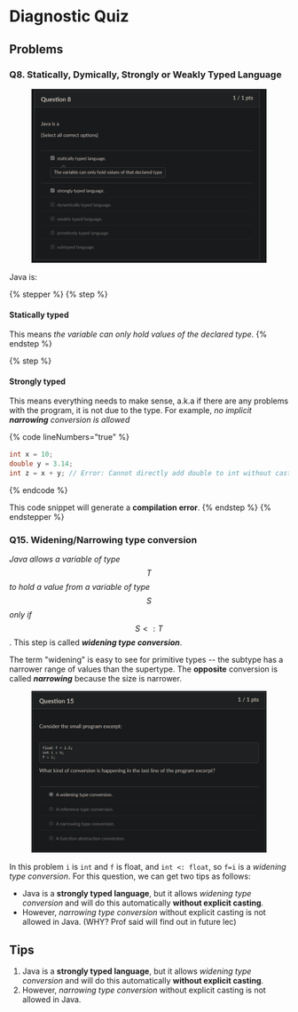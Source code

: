 # Diagnostic Quiz

## Problems

### Q8. Statically, Dymically, Strongly or Weakly Typed Language

<figure><img src="../../../.gitbook/assets/lec01-quiz-Q8.png" alt="" width="563"><figcaption></figcaption></figure>

Java is:

{% stepper %}
{% step %}
#### **Statically typed**

This means _the variable can only hold values of the declared type._
{% endstep %}

{% step %}
#### **Strongly typed**

This means everything needs to make sense, a.k.a if there are any problems with the program, it is not due to the type. For example, _no implicit **narrowing** conversion is allowed_

{% code lineNumbers="true" %}
```java
int x = 10;
double y = 3.14;
int z = x + y; // Error: Cannot directly add double to int without casting
```
{% endcode %}

This code snippet will generate a **compilation error**.
{% endstep %}
{% endstepper %}

### Q15. Widening/Narrowing type conversion

_Java allows a variable of type_ $$T$$ _to hold a value from a variable of type_ $$S$$ _only if_ $$S<:T$$. This step is called _**widening type conversion**_.

The term "widening" is easy to see for primitive types -- the subtype has a narrower range of values than the supertype. The **opposite** conversion is called _**narrowing**_ because the size is narrower.

<figure><img src="../../../.gitbook/assets/lec01-quiz-Q15.png" alt="" width="563"><figcaption></figcaption></figure>

In this problem `i` is `int` and `f` is float, and `int <: float`, so `f=i` is a _widening type conversion_. For this question, we can get two tips as follows:&#x20;

* Java is a **strongly typed language**, but it allows _widening type conversion_ and will do this automatically **without explicit casting**.
* However, _narrowing type conversion_ without explicit casting is not allowed in Java. (WHY? Prof said will find out in future lec)

## Tips

1. Java is a **strongly typed language**, but it allows _widening type conversion_ and will do this automatically **without explicit casting**.
2. However, _narrowing type conversion_ without explicit casting is not allowed in Java.
